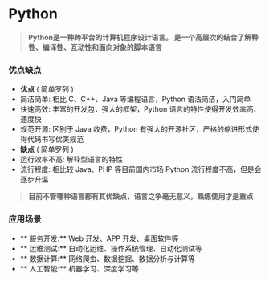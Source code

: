 # Python

>**Python是一种跨平台的计算机程序设计语言。 是一个高层次的结合了解释性、编译性、互动性和面向对象的脚本语言**

### 优点缺点
* **优点** ( 简单罗列 )
 * 简洁简单: 相比 C、C++、Java 等编程语言，Python 语法简洁，入门简单
 * 快速高效: 丰富的开发包，强大的框架，Python 语言的特性使得开发效率高、速度快
 * 规范开源: 区别于 Java 收费，Python 有强大的开源社区，严格的缩进形式使得代码书写优美规范
* **缺点** ( 简单罗列 )
 * 运行效率不高: 解释型语言的特性
 * 流行程度: 相比较 Java、PHP 等目前国内市场 Python 流行程度不高，但是会逐步升温
 
>**目前不管哪种语言都有其优缺点，语言之争毫无意义，熟练使用才是重点**


### 应用场景
* ** 服务开发:** Web 开发、APP 开发、桌面软件等
* ** 运维测试:** 自动化运维、操作系统管理、自动化测试等
* ** 数据计算:** 网络爬虫、数据挖掘、数据分析与计算等
* ** 人工智能:** 机器学习、深度学习等



